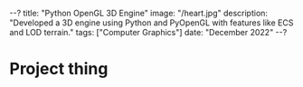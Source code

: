 --?
title: "Python OpenGL 3D Engine"
image: "/heart.jpg"
description: "Developed a 3D engine using Python and PyOpenGL with features like ECS and LOD terrain."
tags: ["Computer Graphics"]
date: "December 2022"
--?

# Project thing